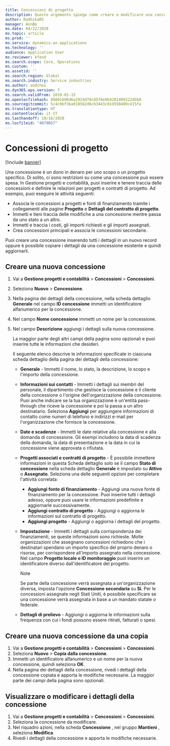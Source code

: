 ```yaml
---
title: Concessioni di progetto
description: Questo argomento spiega come creare o modificare una concessione.
author: RadhikaRS
manager: AnnBe
ms.date: 04/22/2020
ms.topic: article
ms.prod: ''
ms.service: dynamics-ax-applications
ms.technology: ''
audience: Application User
ms.reviewer: kfend
ms.search.scope: Core, Operations
ms.custom: ''
ms.assetid: ''
ms.search.region: Global
ms.search.industry: Service industries
ms.author: andchoi
ms.dyn365.ops.version: 7
ms.search.validFrom: 2019-01-15
ms.openlocfilehash: 89801696d6a2924d78c85f6e9b4281409222dbb0
ms.sourcegitcommit: 5c4c9bf3ba018562d6cb3443c01d550489c415fa
ms.translationtype: HT
ms.contentlocale: it-IT
ms.lasthandoff: 10/16/2020
ms.locfileid: "4079057"
---
```

# <a name="project-grants"></a>Concessioni di progetto

[!include [banner](../includes/banner.md)]

Una concessione è un dono in denaro per uno scopo o un progetto specifico. Di solito, ci sono restrizioni su come una concessione può essere spesa. In Gestione progetti e contabilità, puoi inserire e tenere traccia delle concessioni e definire le relazioni per progetti e contratti di progetto. Ad esempio, puoi eseguire le attività seguenti:

- Associa le concessioni a progetti e fonti di finanziamento tramite i collegamenti alle pagine **Progetto** e **Dettagli del contratto di progetto**.
- Immetti e tieni traccia delle modifiche a una concessione mentre passa da uno stato a un altro.
- Immetti e traccia i costi, gli importi richiesti e gli importi assegnati.
- Crea concessioni principali e associa le concessioni secondarie.

Puoi creare una concessione inserendo tutti i dettagli in un nuovo record oppure è possibile copiare i dettagli da una concessione esistente e quindi aggiornarli.

## <a name="create-a-new-grant"></a>Creare una nuova concessione

1. Vai a **Gestione progetti e contabilità** \> **Concessioni** \> **Concessioni**.
2. Seleziona **Nuovo** \> **Concessione**.
3. Nella pagina dei dettagli della concessione, nella scheda dettaglio **Generale** nel campo **ID concessione** immetti un identificatore alfanumerico per la concessione.
4. Nel campo **Nome concessione** immetti un nome per la concessione.
5. Nel campo **Descrizione** aggiungi i dettagli sulla nuova concessione.

    La maggior parte degli altri campi della pagina sono opzionali e puoi inserire tutte le informazioni che desideri.

    Il seguente elenco descrive le informazioni specificate in ciascuna scheda dettaglio della pagina dei dettagli della concessione:

    - **Generale** - Immetti il nome, lo stato, la descrizione, lo scopo e l'importo della concessione.
    - **Informazioni sui contatti** - Immetti i dettagli sui membri del personale, il dipartimento che gestisce la concessione e il cliente della concessione o l'origine dell'organizzazione della concessione. Puoi anche indicare se la tua organizzazione è un'entità pass-through che riceve la concessione e poi la passa a un altro destinatario. Seleziona **Aggiungi** per aggiungere informazioni di contatto come numeri di telefono e indirizzi e-mail per l'organizzazione che fornisce la concessione.
    - **Date e scadenze** - Immetti le date relative alla concessione e alla domanda di concessione. Gli esempi includono la data di scadenza della domanda, la data di presentazione e la data in cui la concessione viene approvata o rifiutata.
    - **Progetti associati e contratti di progetto** - È possibile immettere informazioni in questa Scheda dettaglio solo se il campo **Stato di concessione** nella scheda dettaglio **Generale** è impostato su **Attivo** o **Assegnato**. Seleziona una delle seguenti opzioni per completare l'attività correlata:

        - **Aggiungi fonte di finanziamento** - Aggiungi una nuova fonte di finanziamento per la concessione. Puoi inserire tutti i dettagli adesso, oppure puoi usare le informazioni predefinite e aggiornarle successivamente.
        - **Aggiungi contratto di progetto** - Aggiungi o aggiorna le informazioni sul contratto di progetto.
        - **Aggiungi progetto** - Aggiungi o aggiorna i dettagli del progetto.

    - **Impostazione** - Immetti i dettagli sulla corrispondenza dei finanziamenti, se queste informazioni sono richieste. Molte organizzazioni che assegnano concessioni richiedono che i destinatari spendano un importo specifico del proprio denaro o risorse, per corrispondere all'importo assegnato nella concessione. Nel campo **Progetto locale o ID monitoraggio** puoi inserire un identificatore diverso dall'identificatore del progetto.

        > [!NOTE]
        > Se parte della concessione verrà assegnata a un'organizzazione diversa, imposta l'opzione **Concessione secondaria** su **Sì**. Per le concessioni assegnate negli Stati Uniti, è possibile specificare se una concessione verrà assegnata in base a un mandato statale o federale.

    - **Dettagli di prelievo** - Aggiungi o aggiorna le informazioni sulla frequenza con cui i fondi possono essere ritirati, fatturati o spesi.

## <a name="create-a-new-grant-from-a-copy"></a>Creare una nuova concessione da una copia

1. Vai a **Gestione progetti e contabilità** \> **Concessioni** \> **Concessioni**.
2. Seleziona **Nuovo** \> **Copia dalla concessione**.
3. Immetti un identificatore alfanumerico e un nome per la nuova concessione, quindi seleziona **OK**.
4. Nella pagina dei dettagli della concessione, rivedi i dettagli della concessione copiata e apporta le modifiche necessarie. La maggior parte dei campi della pagina sono opzionali.

## <a name="view-or-modify-grant-details"></a>Visualizzare o modificare i dettagli della concessione

1. Vai a **Gestione progetti e contabilità** \> **Concessioni** \> **Concessioni**.
2. Seleziona la concessione da modificare.
3. Nel riquadro azioni, nella scheda **Concessione** , nel gruppo **Mantieni** , seleziona **Modifica**.
4. Rivedi i dettagli della concessione e apporta le modifiche necessarie.
